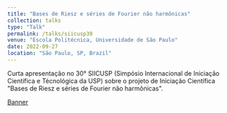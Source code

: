 ```yaml
---
title: "Bases de Riesz e séries de Fourier não harmônicas"
collection: talks
type: "Talk"
permalink: /talks/siicusp30
venue: "Escola Politécnica, Universidade de São Paulo"
date: 2022-09-27
location: "São Paulo, SP, Brazil"
---
```


Curta apresentação no 30° SIICUSP (Simpósio Internacional de Iniciação Científica e Técnológica da USP) sobre o projeto de Iniciação Científica "Bases de Riesz e séries de Fourier não harmônicas".


[Banner](http://lnfteles.github.io/files/siicusp30-banner.pdf)
